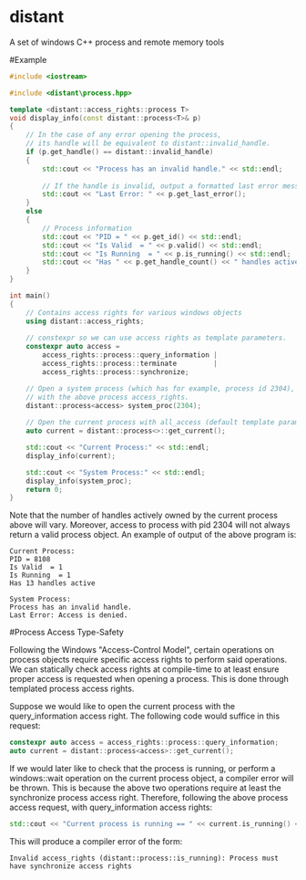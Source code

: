 # distant
A set of windows C++ process and remote memory tools 

#Example

```c++
#include <iostream>

#include <distant\process.hpp>

template <distant::access_rights::process T>
void display_info(const distant::process<T>& p)
{
	// In the case of any error opening the process,
	// its handle will be equivalent to distant::invalid_handle.
	if (p.get_handle() == distant::invalid_handle)
	{
		std::cout << "Process has an invalid handle." << std::endl;
		
		// If the handle is invalid, output a formatted last error message
		std::cout << "Last Error: " << p.get_last_error();
	}
	else
	{
		// Process information
		std::cout << "PID = " << p.get_id() << std::endl;
		std::cout << "Is Valid  = " << p.valid() << std::endl;
		std::cout << "Is Running  = " << p.is_running() << std::endl;
		std::cout << "Has " << p.get_handle_count() << " handles active" << std::endl;
	}
}

int main()
{
	// Contains access rights for various windows objects
	using distant::access_rights;
	
	// constexpr so we can use access rights as template parameters.
	constexpr auto access = 
		access_rights::process::query_information | 
		access_rights::process::terminate		  |
		access_rights::process::synchronize;

	// Open a system process (which has for example, process id 2304),
	// with the above process access_rights.
	distant::process<access> system_proc(2304);
	
	// Open the current process with all_access (default template parameter is all_access).
	auto current = distant::process<>::get_current();

	std::cout << "Current Process:" << std::endl;
	display_info(current);

	std::cout << "System Process:" << std::endl;
	display_info(system_proc);
	return 0;
}

```

Note that the number of handles actively owned by the current process above will vary. Moreover, 
access to process with pid 2304 will not always return a valid process object.
An example of output of the above program is:

```
Current Process:
PID = 8108
Is Valid  = 1
Is Running  = 1
Has 13 handles active

System Process:
Process has an invalid handle.
Last Error: Access is denied.
```

#Process Access Type-Safety

Following the Windows "Access-Control Model", certain operations on process objects require
specific access rights to perform said operations. We can statically check access rights
at compile-time to at least ensure proper access is requested when opening a process. This 
is done through templated process access rights.

Suppose we would like to open the current process with the query_information access right. 
The following code would suffice in this request:

```c++
constexpr auto access = access_rights::process::query_information;
auto current = distant::process<access>::get_current();
```

If we would later like to check that the process is running, or perform a windows::wait operation
on the current process object, a compiler error will be thrown. This is because the above two operations
require at least the synchronize process access right. Therefore, following the above process access request,
with query_information access rights:
```c++
std::cout << "Current process is running == " << current.is_running() << std::endl;
```
This will produce a compiler error of the form:
```
Invalid access_rights (distant::process::is_running): Process must have synchronize access rights
```
